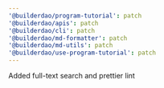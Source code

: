 ```yaml
---
'@builderdao/program-tutorial': patch
'@builderdao/apis': patch
'@builderdao/cli': patch
'@builderdao/md-formatter': patch
'@builderdao/md-utils': patch
'@builderdao/use-program-tutorial': patch
---
```


Added full-text search and prettier lint

